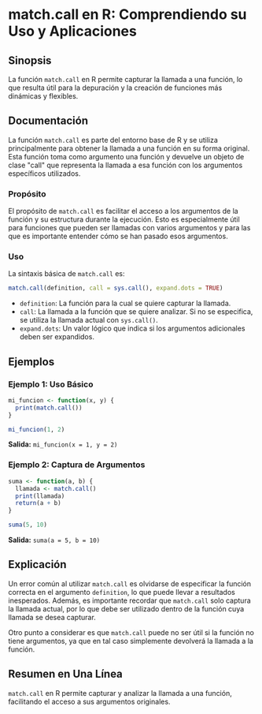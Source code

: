<!--
Meta Description: # match.call en R: Comprendiendo su Uso y Aplicaciones ## Sinopsis La función `match.call` en R permite capturar la llamada a una función, lo que resu...
Meta Keywords: call, función, match, llamada, que
-->

# match.call en R: Comprendiendo su Uso y Aplicaciones

## Sinopsis
La función `match.call` en R permite capturar la llamada a una función, lo que resulta útil para la depuración y la creación de funciones más dinámicas y flexibles.

## Documentación
La función `match.call` es parte del entorno base de R y se utiliza principalmente para obtener la llamada a una función en su forma original. Esta función toma como argumento una función y devuelve un objeto de clase "call" que representa la llamada a esa función con los argumentos específicos utilizados.

### Propósito
El propósito de `match.call` es facilitar el acceso a los argumentos de la función y su estructura durante la ejecución. Esto es especialmente útil para funciones que pueden ser llamadas con varios argumentos y para las que es importante entender cómo se han pasado esos argumentos.

### Uso
La sintaxis básica de `match.call` es:

```R
match.call(definition, call = sys.call(), expand.dots = TRUE)
```

- `definition`: La función para la cual se quiere capturar la llamada.
- `call`: La llamada a la función que se quiere analizar. Si no se especifica, se utiliza la llamada actual con `sys.call()`.
- `expand.dots`: Un valor lógico que indica si los argumentos adicionales deben ser expandidos.

## Ejemplos

### Ejemplo 1: Uso Básico
```R
mi_funcion <- function(x, y) {
  print(match.call())
}

mi_funcion(1, 2)
```
**Salida:** `mi_funcion(x = 1, y = 2)`

### Ejemplo 2: Captura de Argumentos
```R
suma <- function(a, b) {
  llamada <- match.call()
  print(llamada)
  return(a + b)
}

suma(5, 10)
```
**Salida:** `suma(a = 5, b = 10)`

## Explicación
Un error común al utilizar `match.call` es olvidarse de especificar la función correcta en el argumento `definition`, lo que puede llevar a resultados inesperados. Además, es importante recordar que `match.call` solo captura la llamada actual, por lo que debe ser utilizado dentro de la función cuya llamada se desea capturar.

Otro punto a considerar es que `match.call` puede no ser útil si la función no tiene argumentos, ya que en tal caso simplemente devolverá la llamada a la función.

## Resumen en Una Línea
`match.call` en R permite capturar y analizar la llamada a una función, facilitando el acceso a sus argumentos originales.